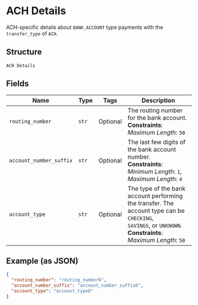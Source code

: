 
# ACH Details

ACH-specific details about `BANK_ACCOUNT` type payments with the `transfer_type` of `ACH`.

## Structure

`ACH Details`

## Fields

| Name | Type | Tags | Description |
|  --- | --- | --- | --- |
| `routing_number` | `str` | Optional | The routing number for the bank account.<br>**Constraints**: *Maximum Length*: `50` |
| `account_number_suffix` | `str` | Optional | The last few digits of the bank account number.<br>**Constraints**: *Minimum Length*: `1`, *Maximum Length*: `4` |
| `account_type` | `str` | Optional | The type of the bank account performing the transfer. The account type can be `CHECKING`,<br>`SAVINGS`, or `UNKNOWN`.<br>**Constraints**: *Maximum Length*: `50` |

## Example (as JSON)

```json
{
  "routing_number": "routing_number6",
  "account_number_suffix": "account_number_suffix6",
  "account_type": "account_type8"
}
```

